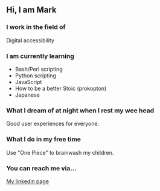 Hi, I am Mark
-------------

### I work in the field of
Digital accessibility

### I am currently learning
- Bash/Perl scripting
- Python scripting
- JavaScript
- How to be a better Stoic (prokopton) 
- Japanese

### What I dream of at night when I rest my wee head
Good user experiences for everyone.

### What I do in my free time
Use "One Piece" to brainwash my children.

### You can reach me via...
[My linkedin page](https://www.linkedin.com/in/mrmarkrossiter/)
